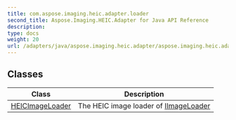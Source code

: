 ```yaml
---
title: com.aspose.imaging.heic.adapter.loader
second_title: Aspose.Imaging.HEIC.Adapter for Java API Reference
description: 
type: docs
weight: 20
url: /adapters/java/aspose.imaging.heic.adapter/aspose.imaging.heic.adapter.loader/
---
```



## Classes

| Class | Description |
| --- | --- |
| [HEICImageLoader](./heicimageloader/) | The HEIC image loader of [IImageLoader](https://reference.aspose.com/imaging/java/aspose.imaging/iimageloader/) |


